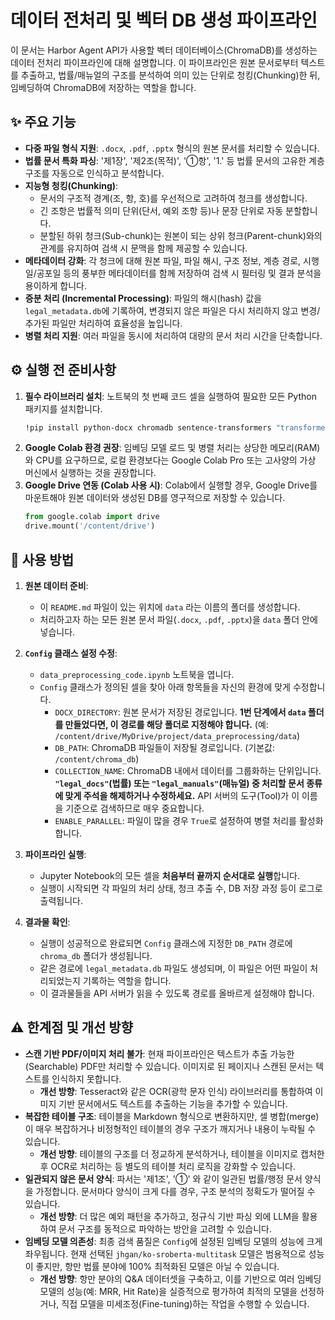 # 데이터 전처리 및 벡터 DB 생성 파이프라인

이 문서는 Harbor Agent API가 사용할 벡터 데이터베이스(ChromaDB)를 생성하는 데이터 전처리 파이프라인에 대해 설명합니다. 이 파이프라인은 원본 문서로부터 텍스트를 추출하고, 법률/매뉴얼의 구조를 분석하여 의미 있는 단위로 청킹(Chunking)한 뒤, 임베딩하여 ChromaDB에 저장하는 역할을 합니다.

## ✨ 주요 기능

  * **다중 파일 형식 지원**: `.docx`, `.pdf`, `.pptx` 형식의 원본 문서를 처리할 수 있습니다.
  * **법률 문서 특화 파싱**: '제1장', '제2조(목적)', '①항', '1.' 등 법률 문서의 고유한 계층 구조를 자동으로 인식하고 분석합니다.
  * **지능형 청킹(Chunking)**:
      * 문서의 구조적 경계(조, 항, 호)를 우선적으로 고려하여 청크를 생성합니다.
      * 긴 조항은 법률적 의미 단위(단서, 예외 조항 등)나 문장 단위로 자동 분할합니다.
      * 분할된 하위 청크(Sub-chunk)는 원본이 되는 상위 청크(Parent-chunk)와의 관계를 유지하여 검색 시 문맥을 함께 제공할 수 있습니다.
  * **메타데이터 강화**: 각 청크에 대해 원본 파일, 파일 해시, 구조 정보, 계층 경로, 시행일/공포일 등의 풍부한 메타데이터를 함께 저장하여 검색 시 필터링 및 결과 분석을 용이하게 합니다.
  * **증분 처리 (Incremental Processing)**: 파일의 해시(hash) 값을 `legal_metadata.db`에 기록하여, 변경되지 않은 파일은 다시 처리하지 않고 변경/추가된 파일만 처리하여 효율성을 높입니다.
  * **병렬 처리 지원**: 여러 파일을 동시에 처리하여 대량의 문서 처리 시간을 단축합니다.

## ⚙️ 실행 전 준비사항

1.  **필수 라이브러리 설치**: 노트북의 첫 번째 코드 셀을 실행하여 필요한 모든 Python 패키지를 설치합니다.
    ```bash
    !pip install python-docx chromadb sentence-transformers "transformers>=4.32.0" "torch>=2.0.0" "accelerate" pymupdf python-pptx
    ```
2.  **Google Colab 환경 권장**: 임베딩 모델 로드 및 병렬 처리는 상당한 메모리(RAM)와 CPU를 요구하므로, 로컬 환경보다는 Google Colab Pro 또는 고사양의 가상 머신에서 실행하는 것을 권장합니다.
3.  **Google Drive 연동 (Colab 사용 시)**: Colab에서 실행할 경우, Google Drive를 마운트해야 원본 데이터와 생성된 DB를 영구적으로 저장할 수 있습니다.
    ```python
    from google.colab import drive
    drive.mount('/content/drive')
    ```

## 🚀 사용 방법

1.  **원본 데이터 준비**:

      * 이 `README.md` 파일이 있는 위치에 `data` 라는 이름의 폴더를 생성합니다.
      * 처리하고자 하는 모든 원본 문서 파일(`.docx`, `.pdf`, `.pptx`)을 `data` 폴더 안에 넣습니다.

2.  **`Config` 클래스 설정 수정**:

      * `data_preprocessing_code.ipynb` 노트북을 엽니다.
      * `Config` 클래스가 정의된 셀을 찾아 아래 항목들을 자신의 환경에 맞게 수정합니다.
          * `DOCX_DIRECTORY`: 원본 문서가 저장된 경로입니다. **1번 단계에서 `data` 폴더를 만들었다면, 이 경로를 해당 폴더로 지정해야 합니다.** (예: `/content/drive/MyDrive/project/data_preprocessing/data`)
          * `DB_PATH`: ChromaDB 파일들이 저장될 경로입니다. (기본값: `/content/chroma_db`)
          * `COLLECTION_NAME`: ChromaDB 내에서 데이터를 그룹화하는 단위입니다. **`"legal_docs"`(법률) 또는 `"legal_manuals"`(매뉴얼) 중 처리할 문서 종류에 맞게 주석을 해제하거나 수정하세요.** API 서버의 도구(Tool)가 이 이름을 기준으로 검색하므로 매우 중요합니다.
          * `ENABLE_PARALLEL`: 파일이 많을 경우 `True`로 설정하여 병렬 처리를 활성화합니다.

3.  **파이프라인 실행**:

      * Jupyter Notebook의 모든 셀을 **처음부터 끝까지 순서대로 실행**합니다.
      * 실행이 시작되면 각 파일의 처리 상태, 청크 추출 수, DB 저장 과정 등이 로그로 출력됩니다.

4.  **결과물 확인**:

      * 실행이 성공적으로 완료되면 `Config` 클래스에 지정한 `DB_PATH` 경로에 `chroma_db` 폴더가 생성됩니다.
      * 같은 경로에 `legal_metadata.db` 파일도 생성되며, 이 파일은 어떤 파일이 처리되었는지 기록하는 역할을 합니다.
      * 이 결과물들을 API 서버가 읽을 수 있도록 경로를 올바르게 설정해야 합니다.

## ⚠️ 한계점 및 개선 방향

  * **스캔 기반 PDF/이미지 처리 불가**: 현재 파이프라인은 텍스트가 추출 가능한(Searchable) PDF만 처리할 수 있습니다. 이미지로 된 페이지나 스캔된 문서는 텍스트를 인식하지 못합니다.
      * **개선 방향**: Tesseract와 같은 OCR(광학 문자 인식) 라이브러리를 통합하여 이미지 기반 문서에서도 텍스트를 추출하는 기능을 추가할 수 있습니다.
  * **복잡한 테이블 구조**: 테이블을 Markdown 형식으로 변환하지만, 셀 병합(merge)이 매우 복잡하거나 비정형적인 테이블의 경우 구조가 깨지거나 내용이 누락될 수 있습니다.
      * **개선 방향**: 테이블의 구조를 더 정교하게 분석하거나, 테이블을 이미지로 캡처한 후 OCR로 처리하는 등 별도의 테이블 처리 로직을 강화할 수 있습니다.
  * **일관되지 않은 문서 양식**: 파서는 '제1조', '①' 와 같이 일관된 법률/행정 문서 양식을 가정합니다. 문서마다 양식이 크게 다를 경우, 구조 분석의 정확도가 떨어질 수 있습니다.
      * **개선 방향**: 더 많은 예외 패턴을 추가하고, 정규식 기반 파싱 외에 LLM을 활용하여 문서 구조를 동적으로 파악하는 방안을 고려할 수 있습니다.
  * **임베딩 모델 의존성**: 최종 검색 품질은 `Config`에 설정된 임베딩 모델의 성능에 크게 좌우됩니다. 현재 선택된 `jhgan/ko-sroberta-multitask` 모델은 범용적으로 성능이 좋지만, 항만 법률 분야에 100% 최적화된 모델은 아닐 수 있습니다.
      * **개선 방향**: 항만 분야의 Q\&A 데이터셋을 구축하고, 이를 기반으로 여러 임베딩 모델의 성능(예: MRR, Hit Rate)을 실증적으로 평가하여 최적의 모델을 선정하거나, 직접 모델을 미세조정(Fine-tuning)하는 작업을 수행할 수 있습니다.